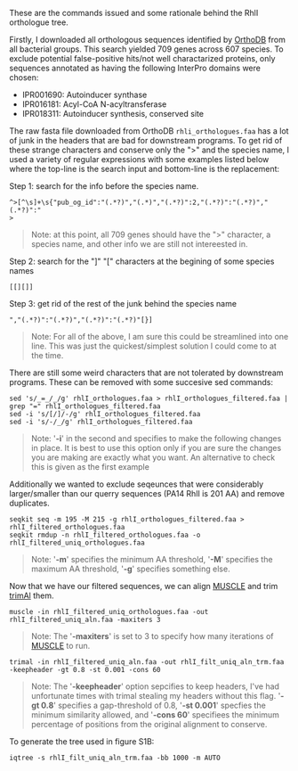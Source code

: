 These are the commands issued and some rationale behind the RhlI orthologue tree.

Firstly, I downloaded all orthologous sequences identified by [OrthoDB](https://www.orthodb.org/?query=208964_0:0003c9)
from all bacterial groups. This search yielded 709 genes across 607 species. To exclude potential false-positive hits/not well charactarized proteins, only sequences annotated as having the following InterPro domains were chosen:
  - IPR001690: Autoinducer synthase
  - IPR016181: Acyl-CoA N-acyltransferase
  - IPR018311: Autoinducer synthesis, conserved site

The raw fasta file downloaded from OrthoDB `rhli_orthologues.faa` has a lot of junk in the headers that are bad for downstream programs.
To get rid of these strange characters and conserve only the ">" and the species name, I used a variety of regular expressions with some examples listed below where the top-line is the search input and bottom-line is the replacement:

Step 1: search for the info before the species name.

	^>[^\s]+\s{"pub_og_id":"(.*?)","(.*)","(.*?)":2,"(.*?)":"(.*?)","(.*?)":"
	>
> Note: at this point, all 709 genes should have the ">" character, a species name, and other info we are still not intereested in.

Step 2: search for the "]" "[" characters at the begining of some species names

	[[][]]
 
Step 3: get rid of the rest of the junk behind the species name

	","(.*?)":"(.*?)","(.*?)":"(.*?)"[}]
> Note: For all of the above, I am sure this could be streamlined into one line. This was just the quickest/simplest solution I could come to at the time.

There are still some weird characters that are not tolerated by downstream programs. These can be removed with some succesive sed commands:

	sed 's/_=_/_/g' rhlI_orthologues.faa > rhlI_orthologues_filtered.faa | grep "=" rhlI_orthologues_filtered.faa 
	sed -i 's/[/]/-/g' rhlI_orthologues_filtered.faa 
	sed -i 's/-/_/g' rhlI_orthologues_filtered.faa 
> Note: '**-i**' in the second and specifies to make the following changes in place. It is best to use this option only if you are sure the changes you are making are exactly what you want. An alternative to check this is given as the first example
 
Additionally we wanted to exclude seqeunces that were considerably larger/smaller than our querry sequences (PA14 RhlI is 201 AA) and remove duplicates.

	seqkit seq -m 195 -M 215 -g rhlI_orthologues_filtered.faa > rhlI_filtered_orthologues.faa
	seqkit rmdup -n rhlI_filtered_orthologues.faa -o rhlI_filtered_uniq_orthologues.faa
> Note: '**-m**' specifies the minimum AA threshold, '**-M**' specifies the maximum AA threshold, '**-g**' specifies something else.

Now that we have our filtered sequences, we can align [MUSCLE](https://www.drive5.com/muscle/) and trim [trimAl](http://trimal.cgenomics.org/trimal) them.

	muscle -in rhlI_filtered_uniq_orthologues.faa -out rhlI_filtered_uniq_aln.faa -maxiters 3
> Note: The '**-maxiters**' is set to 3 to specify how many iterations of [MUSCLE](https://www.drive5.com/muscle/) to run.

	trimal -in rhlI_filtered_uniq_aln.faa -out rhlI_filt_uniq_aln_trm.faa -keepheader -gt 0.8 -st 0.001 -cons 60
> Note: The '**-keepheader**' option sepcifies to keep headers, I've had unfortunate times with trimal stealing my headers without
> this flag. '**-gt 0.8**' specifies a gap-threshold of 0.8, '**-st 0.001**' specfies the minimum similarity allowed, and '**-cons 60**' specifiees the minimum percentage of positions from the original alignment to conserve.

To generate the tree used in figure S1B:
	
 	iqtree -s rhlI_filt_uniq_aln_trm.faa -bb 1000 -m AUTO
